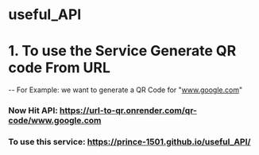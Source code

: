 # useful_API

# 1. To use the Service Generate QR code From URL
-- For Example: we want to generate a QR Code for "www.google.com"
### Now Hit API: https://url-to-qr.onrender.com/qr-code/www.google.com
### To use this service: https://prince-1501.github.io/useful_API/
